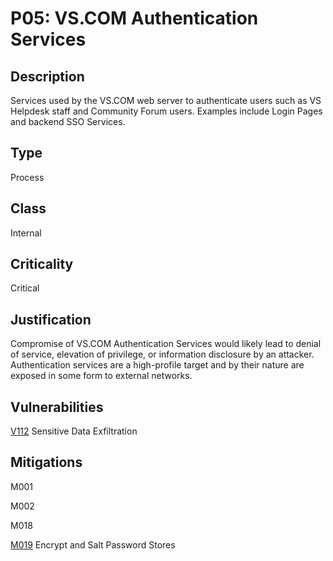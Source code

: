 # P05: VS.COM Authentication Services

## Description

Services used by the VS.COM web server to authenticate users such as VS Helpdesk staff and Community Forum users. Examples include Login Pages and backend SSO Services.

## Type

Process

## Class

Internal

## Criticality

Critical

## Justification

Compromise of VS.COM Authentication Services would likely lead to denial of service, elevation of privilege, or information disclosure by an attacker. Authentication services are a high-profile target and by their nature are exposed in some form to external networks.

## Vulnerabilities

[V112](../vulnerabilities/V112.md) Sensitive Data Exfiltration

## Mitigations

M001

M002

M018

[M019](../mitigations/M019.md) Encrypt and Salt Password Stores